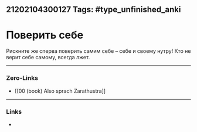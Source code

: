 21202104300127
Tags: #type_unfinished_anki 
---
# Поверить себе

Рискните же сперва поверить самим себе – себе и своему нутру! Кто не верит себе самому, всегда лжет.

---
### Zero-Links
- [[00 (book) Also sprach Zarathustra]]
---
### Links
-